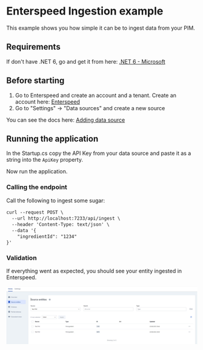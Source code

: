 # Enterspeed Ingestion example

This example shows you how simple it can be to ingest data from your PIM.

## Requirements

If don't have .NET 6, go and get it from here:
[.NET 6 - Microsoft](https://dotnet.microsoft.com/en-us/download/dotnet/6.0)

## Before starting

1. Go to Enterspeed and create an account and a tenant. Create an account here: [Enterspeed](https://enterspeedmanagement.b2clogin.com/enterspeedmanagement.onmicrosoft.com/oauth2/v2.0/authorize?client_id=134bf41c-9879-4e8a-b7ba-909adfffc384&nonce=defaultNonce&scope=openid%20offline_access&response_type=code&p=B2C_1_default&redirect_uri=https%3A%2F%2Fapp.enterspeed.com%2Fauthentication)
2. Go to "Settings" -> "Data sources" and create a new source

You can see the docs here: [Adding data source](https://docs.enterspeed.com/getting-started/data-sources)

## Running the application

In the Startup.cs copy the API Key from your data source and paste it as a string
into the `ApiKey` property.

Now run the application.

### Calling the endpoint

Call the following to ingest some sugar:
```
curl --request POST \
  --url http://localhost:7233/api/ingest \
  --header 'Content-Type: text/json' \
  --data '{
	"ingredientId": "1234"
}'
```

### Validation

If everything went as expected, you should see your entity ingested in Enterspeed.

![Successfully ingested 2 source entities](assets/ingested-ingredients.jpg)
